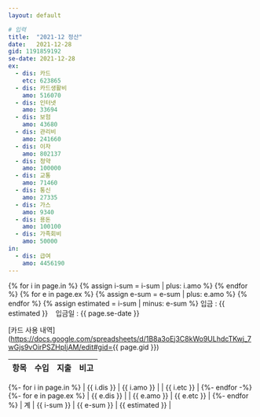 ```yaml
---
layout: default

# 입력
title:  "2021-12 정산"
date:   2021-12-28
gid: 1191859192
se-date: 2021-12-28
ex:
  - dis: 카드
    etc: 623865
  - dis: 카드생활비
    amo: 516070
  - dis: 인터넷
    amo: 33694
  - dis: 보험
    amo: 43680
  - dis: 관리비
    amo: 241660
  - dis: 이자
    amo: 802137
  - dis: 청약
    amo: 100000
  - dis: 교통
    amo: 71460
  - dis: 통신
    amo: 27335
  - dis: 가스
    amo: 9340
  - dis: 용돈
    amo: 100100
  - dis: 가족회비
    amo: 50000
in:
  - dis: 급여
    amo: 4456190
---
```

{% for i in page.in %}
{% assign i-sum = i-sum | plus: i.amo %}
{% endfor %}
{% for e in page.ex %}
{% assign e-sum = e-sum | plus: e.amo %}
{% endfor %}
{% assign estimated = i-sum | minus: e-sum %}
입금 : {{ estimated }}  &nbsp;&nbsp;  입금일 : {{ page.se-date }}

[카드 사용 내역](https://docs.google.com/spreadsheets/d/1B8a3oEj3C8kWo9ULhdcTKwj_7wGjs9vOirPSZHpIjAM/edit#gid={{ page.gid }})

| 항목 | 수입 | 지출 | 비고 |
|:--:|:--:|:--:|:--:|
{%- for i in page.in %}
| {{ i.dis }} | {{ i.amo }} | | {{ i.etc }} |
{%- endfor -%}
{%- for e in page.ex %}
| {{ e.dis }} | | {{ e.amo }} | {{ e.etc }} |
{%- endfor %}
| 계 | {{ i-sum }} | {{ e-sum }} | {{ estimated }} |